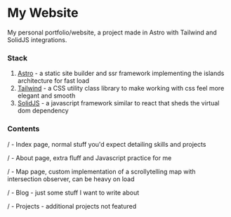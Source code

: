 # My Website

My personal portfolio/website, a project made in Astro with Tailwind and SolidJS integrations.

### Stack
1. [Astro](https://astro.build/) - a static site builder and ssr framework implementing the islands architecture for fast load
2. [Tailwind](https://tailwindcss.com/) - a CSS utility class library to make working with css feel more elegant and smooth
3. [SolidJS](https://www.solidjs.com/) - a javascript framework similar to react that sheds the virtual dom dependency

### Contents
/ - Index page, normal stuff you'd expect detailing skills and projects

/ - About page, extra fluff and Javascript practice for me

/ - Map page, custom implementation of a scrollytelling map with intersection observer, can be heavy on load

/ - Blog - just some stuff I want to write about

/ - Projects - additional projects not featured